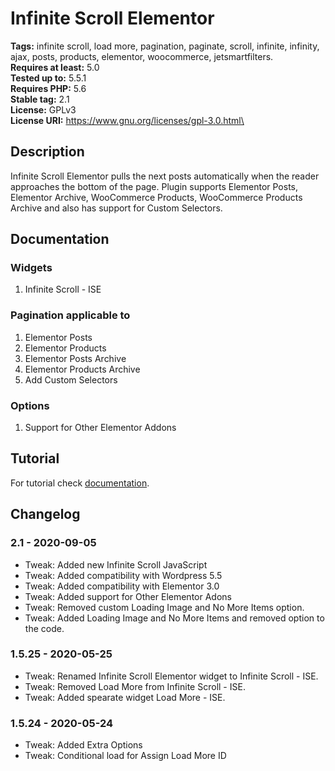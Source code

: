 # Infinite Scroll Elementor #

**Tags:** infinite scroll, load more, pagination, paginate, scroll, infinite, infinity, ajax, posts, products, elementor, woocommerce, jetsmartfilters.\
**Requires at least:** 5.0\
**Tested up to:** 5.5.1\
**Requires PHP:** 5.6\
**Stable tag:** 2.1\
**License:** GPLv3\
**License URI:** https://www.gnu.org/licenses/gpl-3.0.html\

## Description ##

Infinite Scroll Elementor pulls the next posts automatically when the reader approaches the bottom of the page. Plugin supports Elementor Posts, Elementor Archive, WooCommerce Products, WooCommerce Products Archive and also has support for Custom Selectors.

## Documentation ##

### Widgets ###

1. Infinite Scroll - ISE

### Pagination applicable to ###

1. Elementor Posts
2. Elementor Products
3. Elementor Posts Archive
4. Elementor Products Archive
5. Add Custom Selectors

### Options ###

1. Support for Other Elementor Addons

## Tutorial ##

For tutorial check [documentation](https://joychetry.com/infinite-scroll-elementor/).

## Changelog ##

### 2.1 - 2020-09-05 ###
* Tweak: Added new Infinite Scroll JavaScript
* Tweak: Added compatibility with Wordpress 5.5
* Tweak: Added compatibility with Elementor 3.0
* Tweak: Added support for Other Elementor Adons
* Tweak: Removed custom Loading Image and No More Items option.
* Tweak: Added Loading Image and No More Items and removed option to the code.

### 1.5.25 - 2020-05-25 ###
* Tweak: Renamed Infinite Scroll Elementor widget to Infinite Scroll - ISE.
* Tweak: Removed Load More from Infinite Scroll - ISE.
* Tweak: Added spearate widget Load More - ISE. 
### 1.5.24 - 2020-05-24 ###
* Tweak: Added  Extra Options
* Tweak: Conditional load for Assign Load More ID
